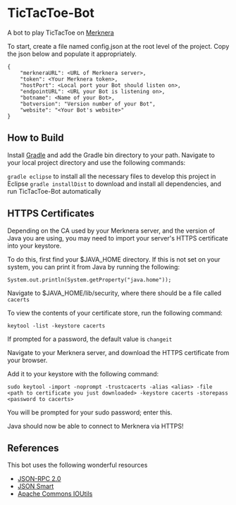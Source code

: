 # TicTacToe-Bot
A bot to play TicTacToe on [Merknera](https://github.com/mleonard87/merknera)

To start, create a file named config.json at the root level of the project.  Copy the json below and populate it appropriately.

~~~~
{
    "merkneraURL": <URL of Merknera server>,
    "token": <Your Merknera token>,
    "hostPort": <Local port your Bot should listen on>,
    "endpointURL": <URL your Bot is listening on>,
    "botname": <Name of your Bot>,
    "botversion": "Version number of your Bot",
    "website": "<Your Bot's website>"
}
~~~~

## How to Build
Install [Gradle](http://gradle.org/) and add the Gradle bin directory to your path.  Navigate to your local project directory and use the following commands:

`gradle eclipse` to install all the necessary files to develop this project in Eclipse
`gradle installDist` to download and install all dependencies, and run TicTacToe-Bot automatically

## HTTPS Certificates
Depending on the CA used by your Merknera server, and the version of Java you are using, you may need to import your server's HTTPS certificate into your keystore.

To do this, first find your $JAVA_HOME directory.  If this is not set on your system, you can print it from Java by running the following:

`System.out.println(System.getProperty("java.home"));`

Navigate to $JAVA_HOME/lib/security, where there should be a file called `cacerts`

To view the contents of your certificate store, run the following command:

`keytool -list -keystore cacerts`

If prompted for a password, the default value is `changeit`

Navigate to your Merknera server, and download the HTTPS certificate from your browser.

Add it to your keystore with the following command:

`sudo keytool -import -noprompt -trustcacerts -alias <alias> -file <path to certificate you just downloaded> -keystore cacerts -storepass <password to cacerts>`

You will be prompted for your sudo password; enter this.

Java should now be able to connect to Merknera via HTTPS!

## References
This bot uses the following wonderful resources

* [JSON-RPC 2.0](http://software.dzhuvinov.com/json-rpc-2.0-base.html)
* [JSON Smart](https://code.google.com/archive/p/json-smart/)
* [Apache Commons IOUtils](https://commons.apache.org/proper/commons-io/)
